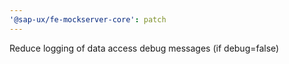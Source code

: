 ```yaml
---
'@sap-ux/fe-mockserver-core': patch
---
```


Reduce logging of data access debug messages (if debug=false)
